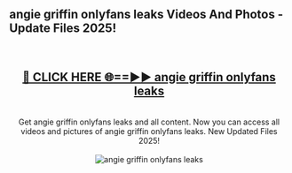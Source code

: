<h2>angie griffin onlyfans leaks Videos And Photos - Update Files 2025!</h2>
<br>
<div align="center">
<h2><a href="https://linkcuts.com/hfmhzwbr" rel="nofollow">🔴 CLICK HERE 🌐==►► angie griffin onlyfans leaks</a></h2>
<br>
Get angie griffin onlyfans leaks and all content. Now you can access all videos and pictures of angie griffin onlyfans leaks. New Updated Files 2025!
<br>
<br>
<a href="https://linkcuts.com/hfmhzwbr" rel="nofollow" data-target="animated-image.originalLink"><img src="https://i.ibb.co.com/WyWwxjT/player-gif2.gif" alt="angie griffin onlyfans leaks" style="max-width: 100%; display: inline-block;" data-target="animated-image.originalImage"></a>
</div>
<br>